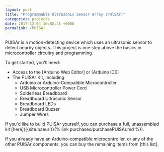 ```yaml
---
layout: post
title: "Programmable Ultrasonic Sensor Array (PUlSAr)"
categories: projects
date: 2017-12-04 10:02:45 +0000
permalink: /PUlSAr
---
```

PUlSAr is a motion-detecting device which uses an ultrasonic sensor to detect nearby objects. This project is one step above the basics in microcontroller circuitry and programming.

To get started, you'll need:
<ul>
<li>Access to the [Arduino Web Editor] or [Arduino IDE]</li>
<li>The PUlSAr Kit, Including:
  <ul>
  <li>Arduino or Arduino-Compatible Microcontroller</li>
  <li>USB Microcontroller Power Cord</li>
  <li>Solderless Breadboard</li>
  <li>Breadboard Ultrasonic Sensor</li>
  <li>Breadboard LEDs</li>
  <li>Breadboard Buzzer</li>
  <li>Jumper Wires</li>
  </ul>
</li>
</ul>


If you'd like to build PUlSAr yourself, you can purchase a full, unassembled kit [here]({{site.baeurl}}{% link purchases/purchasePUlSAr.md %}). 

If you already have an Arduino-compatible microcontroller, or any of the other PUlSAr components, you can buy the remaining items from [this list].

